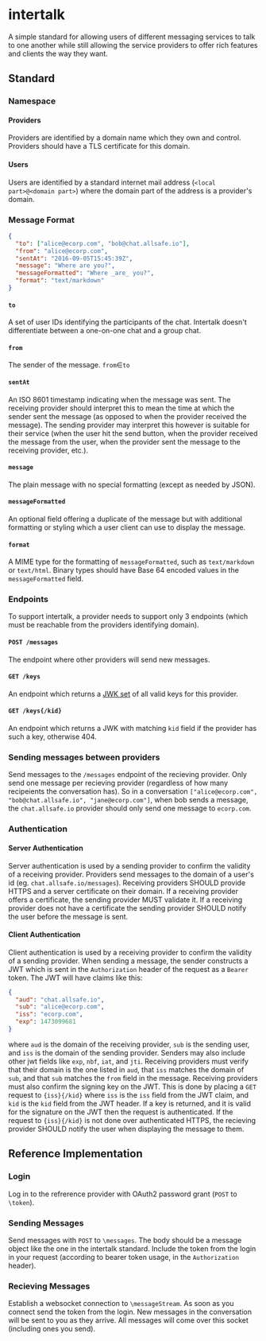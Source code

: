 # intertalk

A simple standard for allowing users of different messaging services to talk to 
one another while still allowing the service providers to offer rich features and 
clients the way they want.

## Standard

### Namespace

#### Providers

Providers are identified by a domain name which they own and control. Providers 
should have a TLS certificate for this domain.

#### Users

Users are identified by a standard internet mail address (`<local part>@<domain part>`) 
where the domain part of the address is a provider's domain.

### Message Format

```json
{
  "to": ["alice@ecorp.com", "bob@chat.allsafe.io"],
  "from": "alice@ecorp.com",
  "sentAt": "2016-09-05T15:45:39Z",
  "message": "Where are you?",
  "messageFormatted": "Where _are_ you?",
  "format": "text/markdown"
}
```

#### `to`

A set of user IDs identifying the participants of the chat. Intertalk doesn't 
differentiate between a one-on-one chat and a group chat. 

#### `from`

The sender of the message. `from`∈`to`

#### `sentAt`

An ISO 8601 timestamp indicating when the message was sent. The receiving provider 
should interpret this to mean the time at which the sender sent the message (as 
opposed to when the provider received the message). The sending provider may 
interpret this however is suitable for their service (when the user hit the send 
button, when the provider received the message from the user, when the provider 
sent the message to the receiving provider, etc.).

#### `message`

The plain message with no special formatting (except as needed by JSON).

#### `messageFormatted`

An optional field offering a duplicate of the message but with additional formatting 
or styling which a user client can use to display the message.

#### `format`

A MIME type for the formatting of `messageFormatted`, such as `text/markdown` or 
`text/html`. Binary types should have Base 64 encoded values in the `messageFormatted`
field.

### Endpoints

To support intertalk, a provider needs to support only 3 endpoints (which must 
be reachable from the providers identifying domain).

#### `POST /messages`

The endpoint where other providers will send new messages.

#### `GET /keys`

An endpoint which returns a [JWK set](https://tools.ietf.org/html/rfc7517#section-5) 
of all valid keys for this provider.

#### `GET /keys{/kid}`

An endpoint which returns a JWK with matching `kid` field if the provider has such a key,
otherwise 404.

### Sending messages between providers

Send messages to the `/messages` endpoint of the recieving provider. Only send one message per recieving provider (regardless of how many recipeients the conversation has). So in a conversation `["alice@ecorp.com", "bob@chat.allsafe.io", "jane@ecorp.com"]`, when bob sends a message, the `chat.allsafe.io` provider should only send one message to `ecorp.com`.

### Authentication

#### Server Authentication

Server authentication is used by a sending provider to confirm the validity of a 
receiving provider.
Providers send messages to the domain of a user's id (eg. `chat.allsafe.io/messages`).
Receiving providers SHOULD provide HTTPS and a server certificate on their domain.
If a receiving provider offers a certificate, the sending provider MUST validate it.
If a receiving provider does not have a certificate the sending provider SHOULD 
notify the user before the message is sent.

#### Client Authentication

Client authentication is used by a receiving provider to confirm the validity of a 
sending provider. 
When sending a message, the sender constructs a JWT which is sent in the 
`Authorization` header of the request as a `Bearer` token.
The JWT will have claims like this:

```json
{
  "aud": "chat.allsafe.io",
  "sub": "alice@ecorp.com",
  "iss": "ecorp.com",
  "exp": 1473099681
}
```

where `aud` is the domain of the receiving provider, `sub` is the sending user, 
and `iss` is the domain of the sending provider. Senders may also include other 
jwt fields like `exp`, `nbf`, `iat`, and `jti`. Receiving providers must verify 
that their domain is the one listed in `aud`, that `iss` matches the domain of `sub`,
and that `sub` matches the `from` field in the message. Receiving providers must 
also confirm the signing key on the JWT. This is done by placing a `GET` request to 
`{iss}{/kid}` where `iss` is the `iss` field from the JWT claim, and `kid` is the 
`kid` field from the JWT header. If a key is returned, and it is valid for the 
signature on the JWT then the request is authenticated. If the request to `{iss}{/kid}`
is not done over authenticated HTTPS, the recieving provider SHOULD notify the 
user when displaying the message to them.

## Reference Implementation

### Login

Log in to the refrerence provider with OAuth2 password grant (`POST` to `\token`).

### Sending Messages

Send messages with `POST` to `\messages`. The body should be a message object like the one in the intertalk standard. Include the token from the login in your request (according to bearer token usage, in the `Authorization` header).

### Recieving Messages

Establish a websocket connection to `\messageStream`. As soon as you connect send the token from the login. New messages in the conversation will be sent to you as they arrive. All messages will come over this socket (including ones you send).
